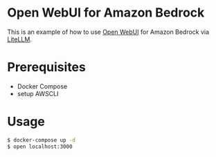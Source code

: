 # Open WebUI for Amazon Bedrock

This is an example of how to use [Open WebUI](https://docs.openwebui.com/) for Amazon Bedrock via [LiteLLM](https://litellm.vercel.app/docs/providers/bedrock).

# Prerequisites

- Docker Compose
- setup AWSCLI

# Usage

```bash
$ docker-compose up -d
$ open localhost:3000
```

